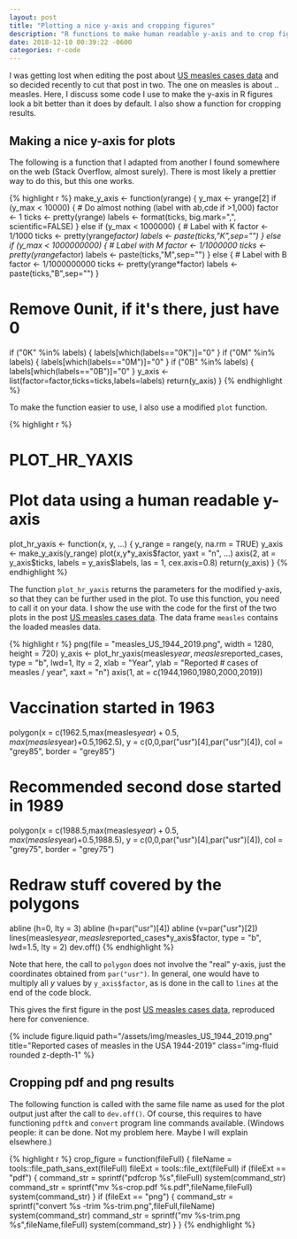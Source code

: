 ```yaml
---
layout: post
title: "Plotting a nice y-axis and cropping figures"
description: "R functions to make human readable y-axis and to crop figures."
date: 2018-12-10 00:39:22 -0600
categories: r-code
---
```


I was getting lost when editing the post about [US measles cases data](https://julien-arino.github.io/blog/2018/US-measles-cases) and so decided recently to cut that post in two. The one on measles is about .. measles. Here, I discuss some code I use to make the y-axis in R figures look a bit better than it does by default. I also show a function for cropping results.

## Making a nice y-axis for plots

The following is a function that I adapted from another I found somewhere on the web (Stack Overflow, almost surely). There is most likely a prettier way to do this, but this one works.

{% highlight r %}
make_y_axis <- function(yrange) {
y_max <- yrange[2]
if (y_max < 10000) { # Do almost nothing (label with ab,cde if >1,000)
factor <- 1
ticks <- pretty(yrange)
labels <- format(ticks, big.mark=",", scientific=FALSE)
} else if (y_max < 1000000) { # Label with K
factor <- 1/1000
ticks <- pretty(yrange*factor)
labels <- paste(ticks,"K",sep="")
} else if (y_max < 1000000000) { # Label with M
factor <- 1/1000000
ticks <- pretty(yrange*factor)
labels <- paste(ticks,"M",sep="")
} else { # Label with B
factor <- 1/1000000000
ticks <- pretty(yrange\*factor)
labels <- paste(ticks,"B",sep="")
}

# Remove 0unit, if it's there, just have 0

if ("0K" %in% labels) {
labels[which(labels=="0K")]="0"
}
if ("0M" %in% labels) {
labels[which(labels=="0M")]="0"
}
if ("0B" %in% labels) {
labels[which(labels=="0B")]="0"
}
y_axis <- list(factor=factor,ticks=ticks,labels=labels)
return(y_axis)
}
{% endhighlight %}

To make the function easier to use, I also use a modified `plot` function.

{% highlight r %}

# PLOT_HR_YAXIS

#

# Plot data using a human readable y-axis

plot_hr_yaxis <- function(x, y, ...) {
y_range = range(y, na.rm = TRUE)
y_axis <- make_y_axis(y_range)
plot(x,y\*y_axis$factor,
       yaxt = "n", ...)
  axis(2, at = y_axis$ticks,
labels = y_axis$labels,
las = 1, cex.axis=0.8)
return(y_axis)
}
{% endhighlight %}

The function `plot_hr_yaxis` returns the parameters for the modified y-axis, so that they can be further used in the plot. To use this function, you need to call it on your data. I show the use with the code for the first of the two plots in the post [US measles cases data](https://julien-arino.github.io/blog/2018/US-measles-cases). The data frame `measles` contains the loaded measles data.

{% highlight r %}
png(file = "measles_US_1944_2019.png",
width = 1280, height = 720)
y_axis <- plot_hr_yaxis(measles$year, measles$reported_cases,
type = "b", lwd=1, lty = 2,
xlab = "Year",
ylab = "Reported # cases of measles / year",
xaxt = "n")
axis(1, at = c(1944,1960,1980,2000,2019))

# Vaccination started in 1963

polygon(x = c(1962.5,max(measles$year)+0.5,max(measles$year)+0.5,1962.5),
y = c(0,0,par("usr")[4],par("usr")[4]),
col = "grey85", border = "grey85")

# Recommended second dose started in 1989

polygon(x = c(1988.5,max(measles$year)+0.5,max(measles$year)+0.5,1988.5),
y = c(0,0,par("usr")[4],par("usr")[4]),
col = "grey75", border = "grey75")

# Redraw stuff covered by the polygons

abline (h=0, lty = 3)
abline (h=par("usr")[4])
abline (v=par("usr")[2])
lines(measles$year, measles$reported_cases\*y_axis$factor,
type = "b", lwd=1.5, lty = 2)
dev.off()
{% endhighlight %}

Note that here, the call to `polygon` does not involve the "real" y-axis, just the coordinates obtained from `par("usr")`. In general, one would have to multiply all $y$ values by `y_axis$factor`, as is done in the call to `lines` at the end of the code block.

This gives the first figure in the post [US measles cases data](https://julien-arino.github.io/blog/2018/US-measles-cases), reproduced here for convenience.

<div class="row">
    <div class="col-sm mt-3 mt-md-0">
        {% include figure.liquid path="/assets/img/measles_US_1944_2019.png" title="Reported cases of measles in the USA 1944-2019" class="img-fluid rounded z-depth-1" %}
    </div>
</div>

## Cropping pdf and png results

The following function is called with the same file name as used for the plot output just after the call to `dev.off()`. Of course, this requires to have functioning `pdftk` and `convert` program line commands available. (Windows people: it can be done. Not my problem here. Maybe I will explain elsewhere.)

{% highlight r %}
crop_figure = function(fileFull) {
fileName = tools::file_path_sans_ext(fileFull)
fileExt = tools::file_ext(fileFull)
if (fileExt == "pdf") {
command_str = sprintf("pdfcrop %s",fileFull)
system(command_str)
command_str = sprintf("mv %s-crop.pdf %s.pdf",fileName,fileFull)
system(command_str)
}
if (fileExt == "png") {
command_str = sprintf("convert %s -trim %s-trim.png",fileFull,fileName)
system(command_str)
command_str = sprintf("mv %s-trim.png %s",fileName,fileFull)
system(command_str)
}
}
{% endhighlight %}
